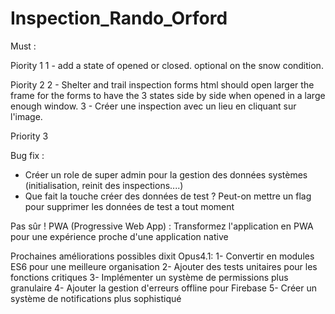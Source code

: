 # Inspection_Rando_Orford

Must :

Piority 1
1 - add a state of opened or closed. optional on the snow condition.

Piority 2
2 - Shelter and trail inspection forms html should open larger the frame for the forms to have the 3 states side by side when opened in a large enough window.
3 - Créer une inspection avec un lieu en cliquant sur l'image.

Priority 3


Bug fix :
- Créer un role de super admin pour la gestion des données systèmes (initialisation, reinit des inspections....)
- Que fait la touche créer des données de test ? Peut-on mettre un flag pour supprimer les données de test a tout moment


Pas sûr !
PWA (Progressive Web App) : Transformez l'application en PWA pour une expérience proche d'une application native




 Prochaines améliorations possibles dixit Opus4.1:
1- Convertir en modules ES6 pour une meilleure organisation
2- Ajouter des tests unitaires pour les fonctions critiques
3- Implémenter un système de permissions plus granulaire
4- Ajouter la gestion d'erreurs offline pour Firebase
5- Créer un système de notifications plus sophistiqué